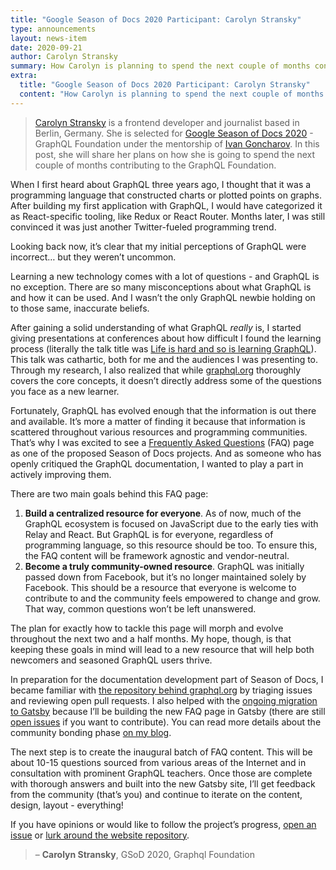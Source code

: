 ```yaml
---
title: "Google Season of Docs 2020 Participant: Carolyn Stransky"
type: announcements
layout: news-item
date: 2020-09-21
author: Carolyn Stransky
summary: How Carolyn is planning to spend the next couple of months contributing to the Graphql Foundation under GSoD 2020. 
extra:
  title: "Google Season of Docs 2020 Participant: Carolyn Stransky"
  content: "How Carolyn is planning to spend the next couple of months contributing to the Graphql Foundation under GSoD 2020."
---
```


> [Carolyn Stransky](https://workwithcarolyn.com/) is a frontend developer and journalist based in Berlin, Germany. She is selected for [Google Season of Docs 2020](https://developers.google.com/season-of-docs) - GraphQL Foundation under the mentorship of [Ivan Goncharov](https://github.com/IvanGoncharov). In this post, she will share her plans on how she is going to spend the next couple of months contributing to the GraphQL Foundation. 

When I first heard about GraphQL three years ago, I thought that it was a programming language that constructed charts or plotted points on graphs. After building my first application with GraphQL, I would have categorized it as React-specific tooling, like Redux or React Router. Months later, I was still convinced it was just another Twitter-fueled programming trend.

Looking back now, it’s clear that my initial perceptions of GraphQL were incorrect… but they weren’t uncommon.

Learning a new technology comes with a lot of questions - and GraphQL is no exception. There are so many misconceptions about what GraphQL is and how it can be used. And I wasn’t the only GraphQL newbie holding on to those same, inaccurate beliefs. 

After gaining a solid understanding of what GraphQL _really_ is, I started giving presentations at conferences about how difficult I found the learning process (literally the talk title was [Life is hard and so is learning GraphQL](https://workwithcarolyn.com/speaking/life-is-hard-and-so-is-learning-graphql)). This talk was cathartic, both for me and the audiences I was presenting to. Through my research, I also realized that while [graphql.org](https://graphql.org/) thoroughly covers the core concepts, it doesn’t directly address some of the questions you face as a new learner. 

Fortunately, GraphQL has evolved enough that the information is out there and available. It’s more a matter of finding it because that information is scattered throughout various resources and programming communities. That’s why I was excited to see a [Frequently Asked Questions](https://github.com/graphql/faq) (FAQ) page as one of the proposed Season of Docs projects. And as someone who has openly critiqued the GraphQL documentation, I wanted to play a part in actively improving them. 

There are two main goals behind this FAQ page:

1. **Build a centralized resource for everyone**. As of now, much of the GraphQL ecosystem is focused on JavaScript due to the early ties with Relay and React. But GraphQL is for everyone, regardless of programming language, so this resource should be too. To ensure this, the FAQ content will be framework agnostic and vendor-neutral. 
2. **Become a truly community-owned resource**. GraphQL was initially passed down from Facebook, but it’s no longer maintained solely by Facebook. This should be a resource that everyone is welcome to contribute to and the community feels empowered to change and grow. That way, common questions won’t be left unanswered.

The plan for exactly how to tackle this page will morph and evolve throughout the next two and a half months. My hope, though, is that keeping these goals in mind will lead to a new resource that will help both newcomers and seasoned GraphQL users thrive. 

In preparation for the documentation development part of Season of Docs, I became familiar with [the repository behind graphql.org](http://graphql.org) by triaging issues and reviewing open pull requests. I also helped with the [ongoing migration to Gatsby](https://github.com/graphql/graphql.github.io/issues/875) because I’ll be building the new FAQ page in Gatsby (there are still [open issues](https://github.com/graphql/graphql.github.io/pull/913#issuecomment-687325610) if you want to contribute). You can read more details about the community bonding phase [on my blog](https://workwithcarolyn.com/blog/community-bonding-gsod). 

The next step is to create the inaugural batch of FAQ content. This will be about 10-15 questions sourced from various areas of the Internet and in consultation with prominent GraphQL teachers. Once those are complete with thorough answers and built into the new Gatsby site, I’ll get feedback from the community (that’s you) and continue to iterate on the content, design, layout - everything!

If you have opinions or would like to follow the project’s progress, [open an issue](https://github.com/graphql/graphql.github.io/issues/new) or [lurk around the website repository](https://github.com/graphql/graphql.github.io/).

> – **Carolyn Stransky**, GSoD 2020, Graphql Foundation
